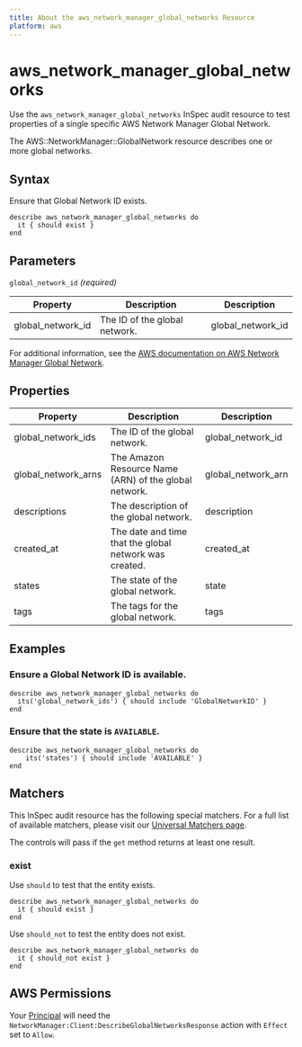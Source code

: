 ```yaml
---
title: About the aws_network_manager_global_networks Resource
platform: aws
---
```


# aws_network_manager_global_networks

Use the `aws_network_manager_global_networks` InSpec audit resource to test properties of a single specific AWS Network Manager Global Network.

The AWS::NetworkManager::GlobalNetwork resource describes one or more global networks.

## Syntax

Ensure that Global Network ID exists.

    describe aws_network_manager_global_networks do
      it { should exist }
    end

## Parameters

`global_network_id` _(required)_

| Property | Description | Description |
| --- | --- | --- |
| global_network_id | The ID of the global network. | global_network_id |

For additional information, see the [AWS documentation on AWS Network Manager Global Network](https://docs.aws.amazon.com/AWSCloudFormation/latest/UserGuide/aws-resource-networkmanager-globalnetwork.html).

## Properties

| Property | Description | Description |
| --- | --- | --- |
| global_network_ids | The ID of the global network. | global_network_id |
| global_network_arns | The Amazon Resource Name (ARN) of the global network. | global_network_arn |
| descriptions | The description of the global network. | description |
| created_at | The date and time that the global network was created. | created_at |
| states | The state of the global network. | state |
| tags | The tags for the global network. | tags |

## Examples

### Ensure a Global Network ID is available.
    describe aws_network_manager_global_networks do
      its('global_network_ids') { should include 'GlobalNetworkID' }
    end

### Ensure that the state is `AVAILABLE`.
    describe aws_network_manager_global_networks do
        its('states') { should include 'AVAILABLE' }
    end

## Matchers

This InSpec audit resource has the following special matchers. For a full list of available matchers, please visit our [Universal Matchers page](https://www.inspec.io/docs/reference/matchers/).

The controls will pass if the `get` method returns at least one result.

### exist

Use `should` to test that the entity exists.

    describe aws_network_manager_global_networks do
      it { should exist }
    end

Use `should_not` to test the entity does not exist.

    describe aws_network_manager_global_networks do
      it { should_not exist }
    end

## AWS Permissions

Your [Principal](https://docs.aws.amazon.com/IAM/latest/UserGuide/intro-structure.html#intro-structure-principal) will need the `NetworkManager:Client:DescribeGlobalNetworksResponse` action with `Effect` set to `Allow`.